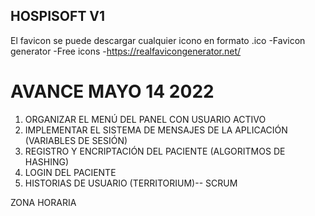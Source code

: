 ## HOSPISOFT V1

El favicon se puede descargar cualquier icono en formato .ico
-Favicon generator
-Free icons
-https://realfavicongenerator.net/

# AVANCE MAYO 14 2022
1. ORGANIZAR EL MENÚ DEL PANEL CON USUARIO ACTIVO
2. IMPLEMENTAR EL SISTEMA DE MENSAJES DE LA APLICACIÓN (VARIABLES DE SESIÓN)
3. REGISTRO Y ENCRIPTACIÓN DEL PACIENTE (ALGORITMOS DE HASHING)
4. LOGIN DEL PACIENTE
5. HISTORIAS DE USUARIO (TERRITORIUM)-- SCRUM

ZONA HORARIA
